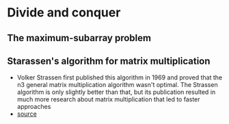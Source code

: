 # Divide and conquer
## The maximum-subarray problem

## Starassen's algorithm for matrix multiplication
- Volker Strassen first published this algorithm in 1969 and proved that the n3 general matrix multiplication algorithm wasn't optimal. The Strassen algorithm is only slightly better than that, but its publication resulted in much more research about matrix multiplication that led to faster approaches
- [source](https://www.geeksforgeeks.org/strassens-matrix-multiplication/)